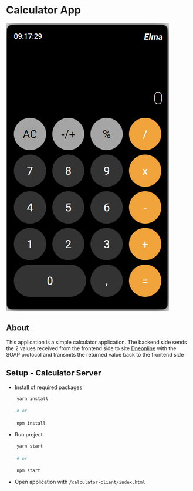 # Calculator App

![Calculator App](./images/app-1.png)

## About

This application is a simple calculator application.
The backend side sends the 2 values received from the frontend side to site [Dneonline](http://www.dneonline.com/calculator.asmx) with the SOAP protocol and transmits the returned value back to the frontend side

## Setup - Calculator Server

- Install of required packages

```bash
    yarn install

    # or

    npm install
```

- Run project

```bash
    yarn start

    # or

    npm start
```

- Open application with `/calculator-client/index.html`
